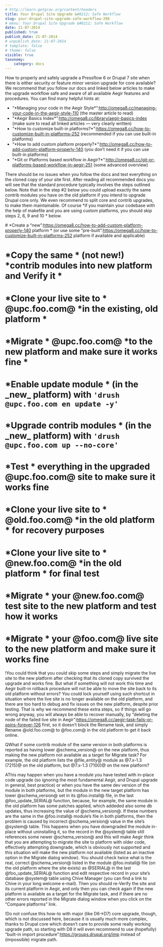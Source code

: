```yaml
---
# http://learn.getgrav.org/content/headers
title: Your Drupal Site Upgrade &#8212; Safe Workflow
slug: your-drupal-site-upgrade-safe-workflow-298
# menu: Your Drupal Site Upgrade &#8212; Safe Workflow
date: 21-07-2014
published: true
publish_date: 21-07-2014
# unpublish_date: 21-07-2014
# template: false
# theme: false
visible: true
taxonomy:
    category: docs
---
```


How to properly and safely upgrade a Pressflow 6 or Drupal 7 site when there is either security or feature minor version upgrade for core available? We recommend that you follow our docs and linked below articles to make the upgrade workflow safe and aware of all available Aegir features and procedures. You can find many helpful hints at:

 * “\*Managing your code in the Aegir Style\*”:http://omega8.cc/managing-your-code-in-the-aegir-style-110 (the master article to read)  
 * “\*Aegir Basics Index\*”:http://omega8.cc/library/aegir-basics-index (make sure to read all linked articles — very clearly written)  
 * “\*How to customize built-in platforms?\*”:https://omega8.cc/how-to-customize-built-in-platforms-252 (recommended if you can use built-in platforms)  
 * “\*How to add custom platform properly?\*”:http://omega8.cc/how-to-add-custom-platform-properly-140 (you don’t need it if you can use built-in platforms)  
 * “\*Git or Platforms based workflow in Aegir?\*”:http://omega8.cc/git-or-platforms-based-workflow-in-aegir-251 (some advanced overview)

There should be no issues when you follow the docs and test everything on the cloned copy of your site first. After reading all recommended docs you will see that the standard procedure typically involves the steps outlined below. Note that in the step #2 below you could upload exactly the same contrib modules you have on the old platform if you intend to upgrade Drupal core only. We even recommend to split core and contrib upgrades, to make them maintainable. Of course \*if you maintain your codebase with the help of makefile and you are using custom platforms, you should skip steps 2, 6, 9 and 10 * below.

\# \*Create a “new”:https://omega8.cc/how-to-add-custom-platform-properly-140 platform * (or use some “pre-built”:https://omega8.cc/how-to-customize-built-in-platforms-252 platform if available and applicable)  
 # \*Copy the same * (not new!) \*contrib modules into new platform and Verify it *  
 # \*Clone your live site to * @upc.foo.com@ \*in the existing, old platform *  
 # \*Migrate * @upc.foo.com@ \*to the new platform and make sure it works fine *  
 # \*Enable update module * (in the \_new\_ platform) with `'drush @upc.foo.com en update -y'`  
 # \*Upgrade contrib modules * (in the \_new\_ platform) with `'drush @upc.foo.com up --no-core'`  
 # \*Test * everything in the upgraded @upc.foo.com@ site to make sure it works fine  
 # \*Clone your live site to * @old.foo.com@ \*in the old platform * for recovery purposes  
 # \*Clone your live site to * @new.foo.com@ \*in the old platform * for final test  
 # \*Migrate * your @new.foo.com@ test site to the new platform and test how it works  
 # \*Migrate * your @foo.com@ live site to the new platform and make sure it works fine

<a name="workflow-note-a"></a>

!You could think that you could skip some steps and simply migrate the live site to the new platform after checking that its cloned copy survived the upgrade and works fine. But what if something will not work this time and Aegir built-in rollback procedure will not be able to move the site back to its old platform without errors? You could lock yourself using such shortcut in situation where the live site is no longer available on the old platform, and there are too hard to debug and fix issues on the new platform, despite prior testing. That is why we recommend these extra steps, so if things will go wrong anyway, you will always be able to recover manually, by “deleting the node of the failed live site in Aegir”:https://omega8.cc/aegir-task-fails-or-spins-forever-126 first, so it doesn’t block the Rename task, and simply Rename @old.foo.com@ to @foo.com@ in the old platform to get it back online.

<a name="workflow-q"></a>

QWhat if some contrib module of the same version in both platforms is reported as having lower @schema\_version@ on the new platform, thus making the new platform not available as a target for Migrate task? For example, the old platform lists the @file\_entity@ module as @7.x-1.3 (7215)@ on the old platform, but @7.x-1.3 (7100)@ on the new platform?

<a name="workflow-a"></a>

AThis may happen when you have a module you have tested with in-place code upgrade (so ignoring the most fundamental Aegir, and Drupal upgrade in general, best practice) or when you have the same dev version of the module in both platforms, but the module in the new target platform has lower @schema\_version@ set in its @foo.install@ file, in the last @foo\_update\_SERIAL@ function, because, for example, the same module in the old platform has some patches applied, which addeded also some db updates, thus increasing the value of @schema\_version@. If these numbers are the same in the @foo.install@ module’s file in both platforms, then the problem is caused by incorrect @schema\_version@ value in the site’s @system@ table. This happens when you have downgraded the module in-place without uninstalling it, so the record in the @system@ table still references some newer @schema\_version@ and this will make Aegir think that you are attempting to migrate the site to platform with older code, effectively attempting downgrade, which is obviously not supported and this situation will make the new platform not available (listed as an inactive option in the Migrate dialog window). You should check twice what is the real, correct @schema\_version@ listed in the module @foo.install@ file (on the old platform where the site exists) as @SERIAL@ in the last @foo\_update\_SERIAL@ function and edit respective record in your site’s database @system@ table using Chive Manager (you can find a link to Chive in your long welcome e-mail). Then you should re-Verify the site and its current platform in Aegir, and only then you can check again if the new platform is available as a target for the Migrate task, and if there are no other errors reported in the Migrate dialog window when you click on the “Compare platforms” link.

<a name="workflow-note-c"></a>

!Do not confuse this how-to with major (like D6->D7) core upgrade, though, which is not discussed here, because it is usually much more complex, thanks to Drupal core which doesn’t care to provide some really working upgrade path, so starting with D8 it will even recommend to use (hopefully) “built-in import procedure”:https://groups.drupal.org/imp instead of (impossible) migrate path.